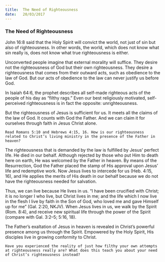 ```yaml
---
title:  The Need of Righteousness
date:   20/03/2017
---
```


### The Need of Righteousness

John 16:8 said that the Holy Spirit will convict the world, not just of sin but also of righteousness. In other words, the world, which does not know what sin really is, does not know what true righteousness is either. 

Unconverted people imagine that external morality will suffice. They desire not the righteousness of God but their own righteousness. They desire a righteousness that comes from their outward acts, such as obedience to the law of God. But our acts of obedience to the law can never justify us before God. 

In Isaiah 64:6, the prophet describes all self-made righteous acts of the people of his day as “filthy rags.” Even our best religiously motivated, self-perceived righteousness is in fact the opposite: unrighteousness. 

But the righteousness of Jesus is sufficient for us. It meets all the claims of the law of God. It counts with God the Father. And we can claim it for ourselves through faith in Jesus Christ alone.

`Read Romans 5:10 and Hebrews 4:15, 16. How is our righteousness related to Christ’s living ministry in the presence of the Father in heaven?`

The righteousness that is demanded by the law is fulfilled by Jesus’ perfect life. He died in our behalf. Although rejected by those who put Him to death here on earth, He was welcomed by the Father in heaven. By means of the Resurrection, God the Father placed the stamp of His approval upon Jesus’ life and redemptive work. Now Jesus lives to intercede for us (Heb. 4:15, 16), and He applies the merits of His death in our behalf because we do not have the righteousness needed for salvation. 

Thus, we can live because He lives in us. “I have been crucified with Christ; it is no longer I who live, but Christ lives in me; and the life which I now live in the flesh I live by faith in the Son of God, who loved me and gave Himself up for me” (Gal. 2:20, NKJV). When Jesus lives in us, we walk by the Spirit (Rom. 8:4), and receive new spiritual life through the power of the Spirit (compare with Gal. 3:2–5; 5:16, 18).

The Father’s exaltation of Jesus in heaven is revealed in Christ’s powerful presence among us through the Spirit. Empowered by the Holy Spirit, His disciples live in growing conformity to Christ. 

`Have you experienced the reality of just how filthy your own attempts at righteousness really are? What does this teach you about your need of Christ’s righteousness instead?`